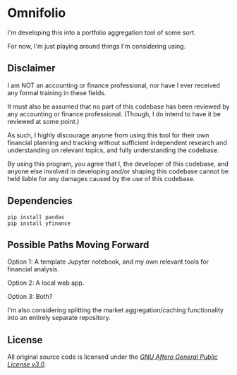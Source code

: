 # Omnifolio

I'm developing this into a portfolio aggregation tool of some sort.

For now, I'm just playing around things I'm considering using.

## Disclaimer

I am NOT an accounting or finance professional, nor have I ever received any formal training in these fields.

It must also be assumed that no part of this codebase has been reviewed by any accounting or finance professional. (Though, I do intend to have it be reviewed at some point.)

As such, I highly discourage anyone from using this tool for their own financial planning and tracking without sufficient independent research and understanding on relevant topics, and fully understanding the codebase.

By using this program, you agree that I, the developer of this codebase, and anyone else involved in developing and/or shaping this codebase cannot be held liable for any damages caused by the use of this codebase.

## Dependencies

```
pip install pandas
pip install yfinance
```

## Possible Paths Moving Forward

Option 1: A template Jupyter notebook, and my own relevant tools for financial analysis.

Option 2: A local web app.

Option 3: Both?

I'm also considering splitting the market aggregation/caching functionality into an entirely separate repository.

## License

All original source code is licensed under the [*GNU Affero General Public License v3.0*](https://www.gnu.org/licenses/agpl-3.0.en.html).

